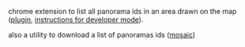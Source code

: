chrome extension to list all panorama ids in an area drawn on the map ([plugin](https://github.com/twak/panoscraper/tree/master/plugin), [instructions for developer mode](https://developer.chrome.com/extensions/getstarted#unpacked)).

also a utility to download a list of panoramas ids ([mosaic](https://github.com/twak/panoscraper/tree/master/src/org/twak/mosaic))
